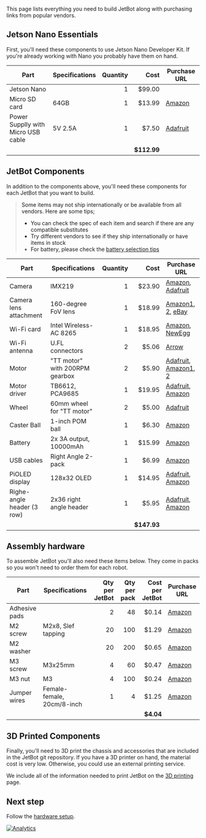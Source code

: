 This page lists everything you need to build JetBot along with purchasing links from popular vendors.

<a name="Jetson-Nano-Essentials"/>

## Jetson Nano Essentials

First, you'll need these components to use Jetson Nano Developer Kit.  If you're already working with Nano you probably have them on hand.

|  **Part** | **Specifications** | **Quantity** | **Cost** | **Purchase URL** |
| --- | --- | --: | --: | --- |
|  Jetson Nano |  | 1 | $99.00 |  |
|  Micro SD card | 64GB | 1 | $13.99 | [Amazon](https://amzn.to/2Us6bOv) |
|  Power Supplly with Micro USB cable | 5V 2.5A | 1 | $7.50 | [Adafruit](http://bit.ly/af1995) |
|   |  |  | **$112.99** |  |

## JetBot Components

In addition to the components above, you'll need these components for each JetBot that you want to build.

> Some items may not ship internationally or be available from all vendors.  Here are some tips;
> - You can check the spec of each item and search if there are any compatible substitutes
> - Try different vendors to see if they ship internationally or have items in stock
> - For battery, please check the [battery selection tips](battery-selection-tips)

|  **Part** | **Specifications** | **Quantity** | **Cost** | **Purchase URL** |
| --- | --- | --: | --: | --- |
|  Camera | IMX219 | 1 | $23.90 | [Amazon](https://amzn.to/2MSi6lL), [Adafruit](http://adafru.it/3099) |
|  Camera lens attachment | 160-degree FoV lens | 1 | $18.99 | [Amazon1](https://amzn.com/B07HMXJ9Y1), [2](https://amzn.com/B07HF81BVL/),  [eBay](https://ebay.us/Fz7HGd) | 
|  Wi-Fi card | Intel Wireless-AC 8265 | 1 | $18.95 | [Amazon](https://amzn.to/2WKEkum), [NewEgg](https://www.neweggbusiness.com/Product/Product.aspx?Item=9SIV21M85N2699) | 
|  Wi-Fi antenna | U.FL connectors | 2 | $5.06 | [Arrow](https://www.arrow.com/en/products/2042811100/molex) | 
|  Motor | "TT motor" with 200RPM gearbox | 2 | $5.90 | [Adafruit](http://adafru.it/3777), [Amazon1](https://amzn.to/2MYln32), [2](https://amzn.to/2MU9zPb) | 
|  Motor driver | TB6612, PCA9685 | 1 | $19.95 | [Adafruit](http://adafru.it/2927), [Amazon](https://amzn.to/2GvJhBA) |
|  Wheel | 60mm wheel for "TT motor" | 2 | $5.00 | [Adafruit](http://adafru.it/3757 ) |
|  Caster Ball | 1-inch POM ball | 1 | $6.30 | [Amazon](http://amzn.com/B01N2S7CX6/) |
|  Battery | 2x 3A output, 10000mAh | 1 | $15.99 | [Amazon](https://amzn.to/2WRcIUe) |
|  USB cables | Right Angle 2-pack | 1 | $6.99 | [Amazon](http://amzn.com/B01N337FQF/) |
|  PiOLED display | 128x32 OLED | 1 | $14.95 | [Adafruit](http://adafru.it/3527), [Amazon](https://amzn.to/2GgxUxX) |
|  Righe-angle header (3 row) | 2x36 right angle header | 1 | $5.95 | [Adafruit](http://adafru.it/1541), [Amazon](https://amzn.to/2taLSJf) |
|   |  |  | **$147.93** |  |

## Assembly hardware

To assemble JetBot you'll also need these items below.  They come in packs so you won't need to order them for each robot.

|  **Part** | **Specifications** | **Qty per JetBot** | **Qty per pack** | **Cost per JetBot** | **Purchase URL** |
| --- | --- | --: | --: | --: | --- |
|  Adhesive pads | | 2 | 48 | $0.14 | [Amazon](http://amzn.com/B01FIK56Q4) |
|  M2 screw | M2x8, Slef tapping | 20 | 100 | $1.29 | [Amazon](http://amzn.com/B00YBMRAH4) |
|  M2 washer|  | 20 | 200 | $0.65 | [Amazon](http://amzn.com/B01N576FRH) |
|  M3 screw | M3x25mm | 4 | 60 | $0.47 | [Amazon](https://amzn.to/2tcdluk) |
|  M3 nut | M3 | 4 | 100 | $0.24 | [Amazon](https://amzn.to/2tb8PMo) |
|  Jumper wires | Female-female, 20cm/8-inch | 1 | 4 | $1.25 | [Amazon](https://amzn.to/2tacYQD) |
|   |  |  |  | **$4.04** |  |

## 3D Printed Components

Finally, you'll need to 3D print the chassis and accessories that are included in the JetBot git repository.  If you have a 3D printer on hand, the material cost is very low.  Otherwise, you could use an external printing service.

We include all of the information needed to print JetBot on the [3D printing](3d-printing) page.

## Next step

Follow the [hardware setup](Hardware-Setup).

[![Analytics](https://ga-beacon.appspot.com/UA-135919510-1/jetbot/wiki/Bill-of-Materials/?pixel)](https://github.com/igrigorik/ga-beacon)